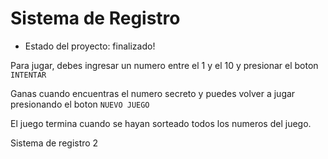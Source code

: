 <h1> Sistema de Registro</h1>

- Estado del proyecto: finalizado!

Para jugar, debes ingresar un numero entre el 1 y el 10 y presionar el boton ```INTENTAR```

Ganas cuando encuentras el numero secreto y puedes volver a jugar presionando el boton ```NUEVO JUEGO```

El juego termina cuando se hayan sorteado todos los numeros del juego.

Sistema de registro 2
